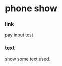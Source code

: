 phone show
==========
### link
[pay input](https://go.jwint.net/aapayinput)
[test](test)

### text
show some text used.